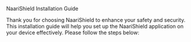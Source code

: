 NaariShield Installation Guide

Thank you for choosing NaariShield to enhance your safety and security. This installation guide will help you set up the NaariShield application on your device effectively. Please follow the steps below:
